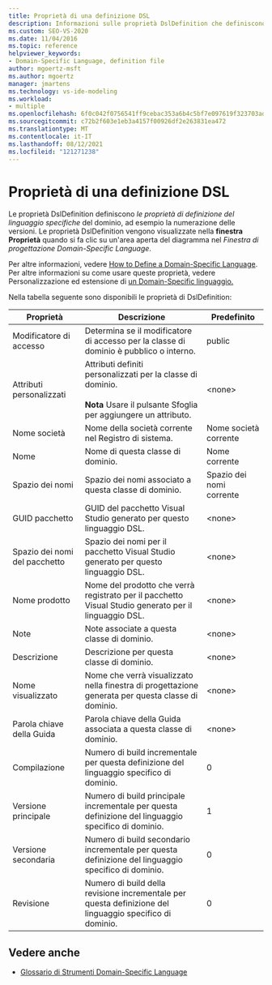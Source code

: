 ```yaml
---
title: Proprietà di una definizione DSL
description: Informazioni sulle proprietà DslDefinition che definiscono proprietà di definizione del linguaggio specifiche del dominio, ad esempio la numerazione delle versioni.
ms.custom: SEO-VS-2020
ms.date: 11/04/2016
ms.topic: reference
helpviewer_keywords:
- Domain-Specific Language, definition file
author: mgoertz-msft
ms.author: mgoertz
manager: jmartens
ms.technology: vs-ide-modeling
ms.workload:
- multiple
ms.openlocfilehash: 6f0c042f0756541ff9cebac353a6b4c5bf7e097619f323703adab9b87a6f039d
ms.sourcegitcommit: c72b2f603e1eb3a4157f00926df2e263831ea472
ms.translationtype: MT
ms.contentlocale: it-IT
ms.lasthandoff: 08/12/2021
ms.locfileid: "121271238"
---
```

# <a name="properties-of-a-dsl-definition"></a>Proprietà di una definizione DSL
Le proprietà DslDefinition definiscono *le proprietà di definizione del linguaggio specifiche* del dominio, ad esempio la numerazione delle versioni. Le proprietà DslDefinition vengono visualizzate nella **finestra Proprietà** quando si fa clic su un'area aperta del diagramma nel *Finestra di progettazione Domain-Specific Language*.

 Per altre informazioni, vedere [How to Define a Domain-Specific Language](../modeling/how-to-define-a-domain-specific-language.md). Per altre informazioni su come usare queste proprietà, vedere Personalizzazione ed estensione di [un Domain-Specific linguaggio.](../modeling/customizing-and-extending-a-domain-specific-language.md)

 Nella tabella seguente sono disponibili le proprietà di DslDefinition:

|Proprietà|Descrizione|Predefinito|
|-|-|-|
|Modificatore di accesso|Determina se il modificatore di accesso per la classe di dominio è pubblico o interno.|public|
|Attributi personalizzati|Attributi definiti personalizzati per la classe di dominio.<br /><br /> **Nota** Usare il pulsante Sfoglia per aggiungere un attributo.|\<none>|
|Nome società|Nome della società corrente nel Registro di sistema.|Nome società corrente|
|Nome|Nome di questa classe di dominio.|Nome corrente|
|Spazio dei nomi|Spazio dei nomi associato a questa classe di dominio.|Spazio dei nomi corrente|
|GUID pacchetto|GUID del pacchetto Visual Studio generato per questo linguaggio DSL.|\<none>|
|Spazio dei nomi del pacchetto|Spazio dei nomi per il pacchetto Visual Studio generato per questo linguaggio DSL.|\<none>|
|Nome prodotto|Nome del prodotto che verrà registrato per il pacchetto Visual Studio generato per il linguaggio DSL.|\<none>|
|Note|Note associate a questa classe di dominio.|\<none>|
|Descrizione|Descrizione per questa classe di dominio.|\<none>|
|Nome visualizzato|Nome che verrà visualizzato nella finestra di progettazione generata per questa classe di dominio.|\<none>|
|Parola chiave della Guida|Parola chiave della Guida associata a questa classe di dominio.|\<none>|
|Compilazione|Numero di build incrementale per questa definizione del linguaggio specifico di dominio.|0|
|Versione principale|Numero di build principale incrementale per questa definizione del linguaggio specifico di dominio.|1|
|Versione secondaria|Numero di build secondario incrementale per questa definizione del linguaggio specifico di dominio.|0|
|Revisione|Numero di build della revisione incrementale per questa definizione del linguaggio specifico di dominio.|0|

## <a name="see-also"></a>Vedere anche

- [Glossario di Strumenti Domain-Specific Language](/previous-versions/bb126564(v=vs.100))